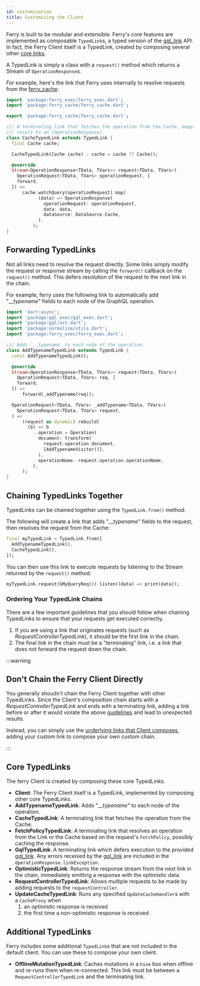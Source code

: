 ```yaml
---
id: customization
title: Customizing the Client
---
```


Ferry is built to be modular and extensible. Ferry's core features are implemented as composable `TypedLink`s, a typed version of the [gql_link](https://pub.dev/packages/gql_link) API. In fact, the Ferry Client itself is a TypedLink, created by composing several other [core links](#core-typedlinks).

A TypedLink is simply a class with a `request()` method which returns a Stream of `OperationResponse`s.

For example, here's the link that Ferry uses internally to resolve requests from the [ferry_cache](cache-configuration.md):

```dart
import 'package:ferry_exec/ferry_exec.dart';
import 'package:ferry_cache/ferry_cache.dart';

export 'package:ferry_cache/ferry_cache.dart';

/// A terminating link that fetches the operation from the Cache, mapping the
/// result to an [OperationResponse].
class CacheTypedLink extends TypedLink {
  final Cache cache;

  CacheTypedLink(Cache cache) : cache = cache ?? Cache();

  @override
  Stream<OperationResponse<TData, TVars>> request<TData, TVars>(
    OperationRequest<TData, TVars> operationRequest, [
    forward,
  ]) =>
      cache.watchQuery(operationRequest).map(
            (data) => OperationResponse(
              operationRequest: operationRequest,
              data: data,
              dataSource: DataSource.Cache,
            ),
          );
}
```

## Forwarding TypedLinks

Not all links need to resolve the request directly. Some links simply modify the request or response stream by calling the `forward()` callback on the `request()` method. This defers resolution of the request to the next link in the chain.

For example, ferry uses the following link to automatically add "___typename_" fields to each node of the GraphQL operation.

```dart
import 'dart:async';
import 'package:gql_exec/gql_exec.dart';
import 'package:gql/ast.dart';
import 'package:normalize/utils.dart';
import 'package:ferry_exec/ferry_exec.dart';

/// Adds `__typename` to each node of the operation.
class AddTypenameTypedLink extends TypedLink {
  const AddTypenameTypedLink();

  @override
  Stream<OperationResponse<TData, TVars>> request<TData, TVars>(
    OperationRequest<TData, TVars> req, [
    forward,
  ]) =>
      forward(_addTypename(req));

  OperationRequest<TData, TVars> _addTypename<TData, TVars>(
    OperationRequest<TData, TVars> request,
  ) =>
      (request as dynamic).rebuild(
        (b) => b
          ..operation = Operation(
            document: transform(
              request.operation.document,
              [AddTypenameVisitor()],
            ),
            operationName: request.operation.operationName,
          ),
      );
}
```

## Chaining TypedLinks Together

TypedLinks can be chained together using the `TypedLink.from()` method.

The following will create a link that adds "___typename_" fields to the request, then resolves the request from the Cache:

```dart
final myTypedLink = TypedLink.from([
  AddTypenameTypedLink(),
  CacheTypedLink(),
]);
```

You can then use this link to execute requests by listening to the Stream returned by the `request()` method:

```dart
myTypedLink.request(GMyQueryReq()).listen((data) => print(data));
```



### Ordering Your TypedLink Chains

There are a few important guidelines that you should follow when chaining TypedLinks to ensure that your requests get executed correctly.

1. If you are using a link that originates requests (such as _RequestControllerTypedLink_), it should be the first link in the chain.
2. The final link in the chain must be a "terminating" link, i.e. a link that does not forward the request down the chain.

:::warning

## Don't Chain the Ferry Client Directly

You generally shoudn't chain the Ferry Client together with other TypedLinks. Since the Client's composition chain starts with a _RequestControllerTypedLink_ and ends with a terminating link, adding a link before or after it would violate the above [guidelines](#ordering-your-typedlink-chains) and lead to unexpected results.

Instead, you can simply use the [underlying links that Client composes](https://github.com/gql-dart/ferry/blob/5a7defb522b3ea64327602f06d6d652f31eceb20/ferry/lib/ferry.dart#L39), adding your custom link to compose your own custom chain.

:::

## Core TypedLinks

The ferry Client is created by composing these core TypedLinks.

- **Client**: The Ferry Client itself is a TypedLink, implemented by composing other core TypedLinks.
- **AddTypenameTypedLink**: Adds "___typename_" to each node of the operation.
- **CacheTypedLink**: A terminating link that fetches the operation from the Cache.
- **FetchPolicyTypedLink**: A terminating link that resolves an operation from the Link or the Cache based on the request's `FetchPolicy`, possibly caching the response.
- **GqlTypedLink**: A terminating link which defers execution to the provided [gql_link](https://pub.dev/packages/gql_link). Any errors received by the [gql_link](https://pub.dev/packages/gql_link) are included in the `OperationResponse.linkException`.
- **OptimisticTypedLink**: Returns the response stream from the next link in the chain, immediately emitting a response with the optimistic data.
- **RequestControllerTypedLink**: Allows multiple requests to be made by adding requests to the `requestController`.
- **UpdateCacheTypedLink**: Runs any specified `UpdateCacheHandler`s with a `CacheProxy` when
  1. an optimistic response is received
  2. the first time a non-optimistic response is received

## Additional TypedLinks

Ferry includes some additional `TypedLink`s that are not included in the default client. You can use these to compose your own client.

- **OfflineMutationTypedLink**: Caches mutations in a `hive` box when offline and re-runs them when re-connected. This link must be between a `RequestControllerTypedLink` and the terminating link.
